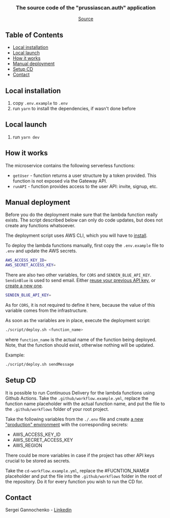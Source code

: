 <p align="center">
  <h3 align="center">The source code of the "prussiascan.auth" application</h3>

  <p align="center">
    <a href="https://github.com/gannochenko/legacy">Source</a>
  </p>
</p>

## Table of Contents

* [Local installation](#local-installation)
* [Local launch](#local-launch)
* [How it works](#how-it-works)
* [Manual deployment](#manual-deployment)
* [Setup CD](#setup-cd)
* [Contact](#contact)

## Local installation

1. copy `.env.example` to `.env`
2. run `yarn` to install the dependencies, if wasn't done before

## Local launch

1. run `yarn dev`

## How it works

The microservice contains the following serverless functions:

* `getUser` - function returns a user structure by a token provided. This function is not exposed via the Gateway API.
* `runAPI` - function provides access to the user API: invite, signup, etc.

## Manual deployment

Before you do the deployment make sure that the lambda function really exists. The script described below can only do code updates, but does not create any functions whatsoever.

The deployment script uses AWS CLI, which you will have to [install](https://formulae.brew.sh/formula/awscli).

To deploy the lambda functions manually, first copy the `.env.example` file to `.env` and update the AWS secrets.

~~~bash
AWS_ACCESS_KEY_ID=
AWS_SECRET_ACCESS_KEY=
~~~

There are also two other variables, for `CORS` and `SENDIN_BLUE_API_KEY`.
`SendinBlue` is used to send email. Either [reuse your previous API key](https://account.sendinblue.com/advanced/api/), or [create a new one](https://account.sendinblue.com/advanced/api/).

~~~bash
SENDIN_BLUE_API_KEY=
~~~

As for `CORS`, it is not required to define it here, because the value of this variable comes from the infrastructure.

As soon as the variables are in place, execute the deployment script:

~~~bash
./script/deploy.sh <function_name>
~~~

where `function_name` is the actual name of the function being deployed. Note, that the function should exist, otherwise nothing will be updated.

Example:

~~~bash
./script/deploy.sh sendMessage
~~~

## Setup CD

It is possible to run Continuous Delivery for the lambda functions using Github Actions. Take the `.github/workflow.example.yml`, replace the function name placeholder with the actual function name, and put the file to the `.github/workflows` folder of your root project.

Take the following variables from the `./.env` file and create [a new "production" environment](https://github.com/gannochenko/legacy/settings/environments/new) with the corresponding secrets:

* AWS_ACCESS_KEY_ID
* AWS_SECRET_ACCESS_KEY
* AWS_REGION

There could be more variables in case if the project has other API keys crucial to be stored as secrets.

Take the `cd-workflow.example.yml`, replace the #FUCNTION_NAME# placeholder and put the file into the `.github/workflows` folder in the root of the repository. Do it for every function you wish to run the CD for.

## Contact

Sergei Gannochenko - [Linkedin](https://www.linkedin.com/in/gannochenko/)
